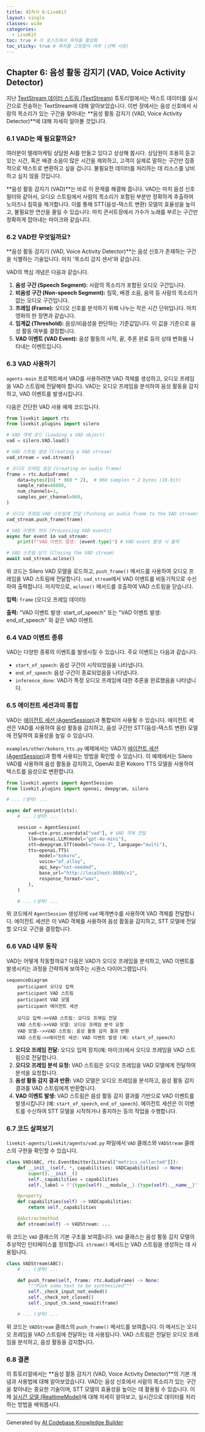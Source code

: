 ```yaml
---
title: 45차시 6:LiveKit
layout: single
classes: wide
categories:
  - LiveKit
toc: true # 이 포스트에서 목차를 활성화
toc_sticky: true # 목차를 고정할지 여부 (선택 사항)
---
```


## Chapter 6: 음성 활동 감지기 (VAD, Voice Activity Detector)

지난 [TextStream 데이터 스트림 (TextStream)](/livekit/105-Livekit) 튜토리얼에서는 텍스트 데이터를 실시간으로 전송하는 TextStream에 대해 알아보았습니다. 이번 장에서는 음성 신호에서 사람의 목소리가 있는 구간을 찾아내는 **음성 활동 감지기 (VAD, Voice Activity Detector)**에 대해 자세히 알아볼 것입니다.

### 6.1 VAD는 왜 필요할까요?

여러분이 텔레마케팅 상담원 AI를 만들고 있다고 상상해 봅시다. 상담원이 조용히 듣고 있는 시간, 혹은 배경 소음이 많은 시간을 제외하고, 고객이 실제로 말하는 구간만 집중적으로 텍스트로 변환하고 싶을 겁니다. 불필요한 데이터를 처리하는 데 리소스를 낭비하고 싶지 않을 것입니다.

**음성 활동 감지기 (VAD)**는 바로 이 문제를 해결해 줍니다. VAD는 마치 음성 신호 필터와 같아서, 오디오 스트림에서 사람의 목소리가 포함된 부분만 정확하게 추출하여 노이즈나 침묵을 제거합니다. 이를 통해 STT(음성-텍스트 변환) 모델의 효율성을 높이고, 불필요한 연산을 줄일 수 있습니다. 마치 콘서트장에서 가수가 노래를 부르는 구간만 정확하게 잡아내는 마이크와 같습니다.

### 6.2 VAD란 무엇일까요?

**음성 활동 감지기 (VAD, Voice Activity Detector)**는 음성 신호가 존재하는 구간을 식별하는 기술입니다. 마치 '목소리 감지 센서'와 같습니다.

VAD의 핵심 개념은 다음과 같습니다.

1.  **음성 구간 (Speech Segment):** 사람의 목소리가 포함된 오디오 구간입니다.
2.  **비음성 구간 (Non-speech Segment):** 침묵, 배경 소음, 음악 등 사람의 목소리가 없는 오디오 구간입니다.
3.  **프레임 (Frame):** 오디오 신호를 분석하기 위해 나누는 작은 시간 단위입니다. 마치 영화의 한 장면과 같습니다.
4.  **임계값 (Threshold):** 음성/비음성을 판단하는 기준값입니다. 이 값을 기준으로 음성 활동 여부를 결정합니다.
5.  **VAD 이벤트 (VAD Event):** 음성 활동의 시작, 끝, 추론 완료 등의 상태 변화를 나타내는 이벤트입니다.

### 6.3 VAD 사용하기

`agents-main` 프로젝트에서 VAD를 사용하려면 VAD 객체를 생성하고, 오디오 프레임을 VAD 스트림에 전달해야 합니다. VAD는 오디오 프레임을 분석하여 음성 활동을 감지하고, VAD 이벤트를 발생시킵니다.

다음은 간단한 VAD 사용 예제 코드입니다.

```python
from livekit import rtc
from livekit.plugins import silero

# VAD 객체 로드 (Loading a VAD object)
vad = silero.VAD.load()

# VAD 스트림 생성 (Creating a VAD stream)
vad_stream = vad.stream()

# 오디오 프레임 생성 (Creating an audio frame)
frame = rtc.AudioFrame(
    data=bytes([0] * 960 * 2),  # 960 samples * 2 bytes (16-bit)
    sample_rate=48000,
    num_channels=1,
    samples_per_channel=960,
)

# 오디오 프레임 VAD 스트림에 전달 (Pushing an audio frame to the VAD stream)
vad_stream.push_frame(frame)

# VAD 이벤트 처리 (Processing VAD events)
async for event in vad_stream:
    print(f"VAD 이벤트 발생: {event.type}") # VAD event 발생 시 출력

# VAD 스트림 닫기 (Closing the VAD stream)
await vad_stream.aclose()
```

위 코드는 Silero VAD 모델을 로드하고, `push_frame()` 메서드를 사용하여 오디오 프레임을 VAD 스트림에 전달합니다.  `vad_stream`에서 VAD 이벤트를 비동기적으로 수신하여 출력합니다. 마지막으로, `aclose()` 메서드를 호출하여 VAD 스트림을 닫습니다.

**입력:** `frame` (오디오 프레임 데이터)

**출력:** "VAD 이벤트 발생: start\_of\_speech" 또는 "VAD 이벤트 발생: end\_of\_speech" 와 같은 VAD 이벤트

### 6.4 VAD 이벤트 종류

VAD는 다양한 종류의 이벤트를 발생시킬 수 있습니다. 주요 이벤트는 다음과 같습니다.

*   `start_of_speech`: 음성 구간이 시작되었음을 나타냅니다.
*   `end_of_speech`: 음성 구간이 종료되었음을 나타냅니다.
*   `inference_done`: VAD가 특정 오디오 프레임에 대한 추론을 완료했음을 나타냅니다.

### 6.5 에이전트 세션과의 통합

VAD는 [에이전트 세션 (AgentSession)](/livekit/102-Livekit)과 통합되어 사용될 수 있습니다. 에이전트 세션은 VAD를 사용하여 음성 활동을 감지하고, 음성 구간만 STT(음성-텍스트 변환) 모델에 전달하여 효율성을 높일 수 있습니다.

`examples/other/kokoro_tts.py` 예제에서는 VAD가 [에이전트 세션 (AgentSession)](/livekit/102-Livekit)과 함께 사용되는 방법을 확인할 수 있습니다. 이 예제에서는 Silero VAD를 사용하여 음성 활동을 감지하고, OpenAI 호환 Kokoro TTS 모델을 사용하여 텍스트를 음성으로 변환합니다.

```python
from livekit.agents import AgentSession
from livekit.plugins import openai, deepgram, silero

# ... (생략) ...

async def entrypoint(ctx):
    # ... (생략) ...

    session = AgentSession(
        vad=ctx.proc.userdata["vad"], # VAD 객체 전달
        llm=openai.LLM(model="gpt-4o-mini"),
        stt=deepgram.STT(model="nova-3", language="multi"),
        tts=openai.TTS(
            model="kokoro",
            voice="af_alloy",
            api_key="not-needed",
            base_url="http://localhost:8880/v1",
            response_format="wav",
        ),
    )

    # ... (생략) ...
```

위 코드에서 `AgentSession` 생성자에 `vad` 매개변수를 사용하여 VAD 객체를 전달합니다. 에이전트 세션은 이 VAD 객체를 사용하여 음성 활동을 감지하고, STT 모델에 전달할 오디오 구간을 결정합니다.

### 6.6 VAD 내부 동작

VAD는 어떻게 작동할까요? 다음은 VAD가 오디오 프레임을 분석하고, VAD 이벤트를 발생시키는 과정을 간략하게 보여주는 시퀀스 다이어그램입니다.

```mermaid
sequenceDiagram
    participant 오디오 입력
    participant VAD 스트림
    participant VAD 모델
    participant 에이전트 세션

    오디오 입력->>VAD 스트림: 오디오 프레임 전달
    VAD 스트림->>VAD 모델: 오디오 프레임 분석 요청
    VAD 모델-->>VAD 스트림: 음성 활동 감지 결과 반환
    VAD 스트림->>에이전트 세션: VAD 이벤트 발생 (예: start_of_speech)
```

1.  **오디오 프레임 전달:** 오디오 입력 장치(예: 마이크)에서 오디오 프레임을 VAD 스트림으로 전달합니다.
2.  **오디오 프레임 분석 요청:** VAD 스트림은 오디오 프레임을 VAD 모델에게 전달하여 분석을 요청합니다.
3.  **음성 활동 감지 결과 반환:** VAD 모델은 오디오 프레임을 분석하고, 음성 활동 감지 결과를 VAD 스트림에게 반환합니다.
4.  **VAD 이벤트 발생:** VAD 스트림은 음성 활동 감지 결과를 기반으로 VAD 이벤트를 발생시킵니다 (예: `start_of_speech`, `end_of_speech`). 에이전트 세션은 이 이벤트를 수신하여 STT 모델을 시작하거나 중지하는 등의 작업을 수행합니다.

### 6.7 코드 살펴보기

`livekit-agents/livekit/agents/vad.py` 파일에서 `VAD` 클래스와 `VADStream` 클래스의 구현을 확인할 수 있습니다.

```python
class VAD(ABC, rtc.EventEmitter[Literal["metrics_collected"]]):
    def __init__(self, *, capabilities: VADCapabilities) -> None:
        super().__init__()
        self._capabilities = capabilities
        self._label = f"{type(self).__module__}.{type(self).__name__}"

    @property
    def capabilities(self) -> VADCapabilities:
        return self._capabilities

    @abstractmethod
    def stream(self) -> VADStream: ...
```

위 코드는 `VAD` 클래스의 기본 구조를 보여줍니다. `VAD` 클래스는 음성 활동 감지 모델의 추상적인 인터페이스를 정의합니다. `stream()` 메서드는 VAD 스트림을 생성하는 데 사용됩니다.

```python
class VADStream(ABC):
    # ... (생략) ...

    def push_frame(self, frame: rtc.AudioFrame) -> None:
        """Push some text to be synthesized"""
        self._check_input_not_ended()
        self._check_not_closed()
        self._input_ch.send_nowait(frame)

    # ... (생략) ...
```

위 코드는 `VADStream` 클래스의 `push_frame()` 메서드를 보여줍니다. 이 메서드는 오디오 프레임을 VAD 스트림에 전달하는 데 사용됩니다. VAD 스트림은 전달된 오디오 프레임을 분석하고, 음성 활동을 감지합니다.

### 6.8 결론

이 튜토리얼에서는 **음성 활동 감지기 (VAD, Voice Activity Detector)**의 기본 개념과 사용법에 대해 알아보았습니다. VAD는 음성 신호에서 사람의 목소리가 있는 구간을 찾아내는 중요한 기술이며, STT 모델의 효율성을 높이는 데 활용될 수 있습니다. 이제 [실시간 모델 (RealtimeModel)](/livekit/107-Livekit)에 대해 자세히 알아보고, 실시간으로 데이터를 처리하는 방법을 배워봅시다.


---

Generated by [AI Codebase Knowledge Builder](https://github.com/The-Pocket/Tutorial-Codebase-Knowledge)